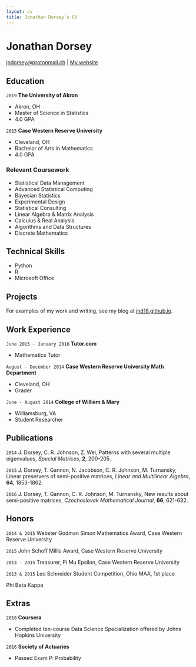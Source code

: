 ```yaml
---
layout: cv
title: Jonathan Dorsey's CV
---
```

# Jonathan Dorsey
<!-- maybe put something here? -->

<div id="webaddress">
<a href="jndorsey@protonmail.ch">jndorsey@protonmail.ch</a>
| <a href="https://jnd18.github.io">My website</a>
</div>

## Education

`2019`
**The University of Akron**
- Akron, OH
- Master of Science in Statistics
- 4.0 GPA

`2015`
**Case Western Reserve University**
- Cleveland, OH
- Bachelor of Arts in Mathematics
- 4.0 GPA

### Relevant Coursework

- Statistical Data Management
- Advanced Statistical Computing
- Bayesian Statistics
- Experimental Design
- Statistical Consulting
- Linear Algebra & Matrix Analysis
- Calculus & Real Analysis
- Algorithms and Data Structures
- Discrete Mathematics

## Technical Skills

- Python
- R
- Microsoft Office

## Projects

For examples of my work and writing, see my blog at [jnd18.github.io](https://jnd18.github.io).

## Work Experience

`June 2015 - January 2016`
**Tutor.com**
- Mathematics Tutor

`August - December 2014`
**Case Western Reserve University Math Department**
- Cleveland, OH
- Grader

`June - August 2014`
**College of William & Mary**
- Williamsburg, VA
- Student Researcher

## Publications

`2014`
J. Dorsey, C. R. Johnson, Z. Wei,
Patterns with several multiple eigenvalues,
_Special Matrices_, **2**, 200-205.

`2015`
J. Dorsey, T. Gannon, N. Jacobson, C. R. Johnson, M. Turnansky,
Linear preservers of semi-positive matrices,
_Linear and Multilinear Algebra_, **64**, 1853-1862.

`2016`
J. Dorsey, T. Gannon, C. R. Johnson, M. Turnansky,
New results about semi-positive matrices, 
_Czechoslovak Mathematical Journal_, **66**, 621-632.


## Honors

`2014 & 2015`
Webster Godman Simon Mathematics Award, Case Western Reserve University

`2015`
John Schoff Millis Award, Case Western Reserve University

`2013 - 2015`
Treasurer, Pi Mu Epsilon, Case Western Reserve University

`2013 & 2015`
Leo Schneider Student Competition, Ohio MAA, 1st place

Phi Beta Kappa


## Extras

`2018`
**Coursera**
- Completed ten-course Data Science Specialization offered by Johns Hopkins University

`2016`
**Society of Actuaries**
- Passed Exam P: Probability


<!-- ### Footer

Last updated: May 2019 -->


